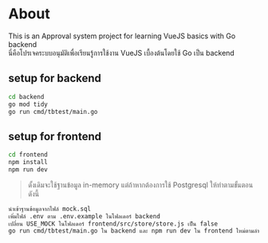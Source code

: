 # About
This is an Approval system project for learning VueJS basics with Go backend\
นี่คือโปรเจคระบบอนุมัติเพื่อเรียนรู้การใช้งาน VueJS เบื้องต้นโดยใช้ Go เป็น backend
## setup for backend
```bash
cd backend
go mod tidy
go run cmd/tbtest/main.go
```

## setup for frontend
```bash
cd frontend
npm install
npm run dev
```

> ดั้งเดิมจะใช้ฐานข้อมูล in-memory แต่ถ้าหากต้องการใช้ Postgresql ให้ทำตามขั้นตอนดังนี้
```bash
นำเข้าฐานข้อมูลจากไฟล์ mock.sql
เพิ่มไฟล์ .env ตาม .env.example ในโฟลเดอร์ backend
เปลี่ยน USE_MOCK ในโฟลเดอร์ frontend/src/store/store.js เป็น false
go run cmd/tbtest/main.go ใน backend และ npm run dev ใน frontend ใหม่ตามลำดับ
```
